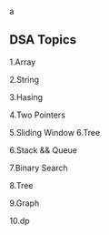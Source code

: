 



































a









































































































































































































































































## DSA Topics

1.Array

2.String

3.Hasing


4.Two Pointers






5.Sliding Window
6.Tree








6.Stack && Queue




7.Binary Search

8.Tree

9.Graph

10.dp
